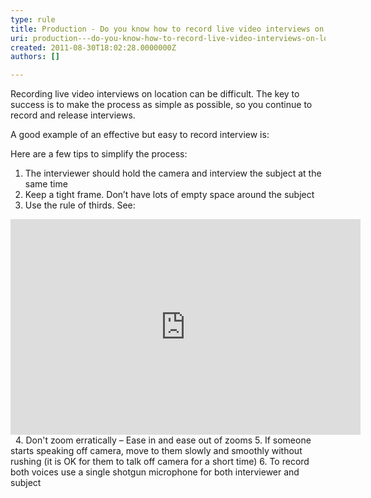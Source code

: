 ```yaml
---
type: rule
title: Production - Do you know how to record live video interviews on location?
uri: production---do-you-know-how-to-record-live-video-interviews-on-location
created: 2011-08-30T18:02:28.0000000Z
authors: []

---
```


 
​​​​​​Recording live video interviews on location can be difficult. The key to success is to make the process as simple as possible, so you continue to record and release interviews.
 
A good example of an effective but easy to record interview is:









Here are a few tips to simplify the process:

1. The interviewer should hold the camera and interview the subject at the same time
2. Keep a tight frame. Don’t have lots of empty space around the subject
3. Use the rule of thirds. See:
​
<iframe width="560" height="345" src="https&#58;//www.youtube.com/embed/iH3Z-3SeWiM" frameborder="0"></iframe> 
4. Don't zoom erratically – Ease in and ease out of zooms
5. If someone starts speaking off camera, move to them slowly and smoothly without rushing (it is OK for them to talk off camera for a short time)
6. To record both voices use a single shotgun microphone for both interviewer and subject


